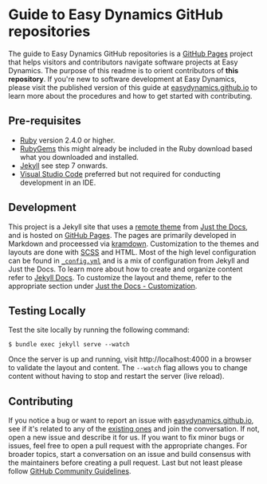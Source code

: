 # Guide to Easy Dynamics GitHub repositories

The guide to Easy Dynamics GitHub repositories is a [GitHub Pages](https://pages.github.com/) project that helps visitors and contributors 
navigate software projects at Easy Dynamics. The purpose of this readme is to orient contributors of **this repository**. If you're new to software development at Easy Dynamics, please visit the published version of this guide at [easydynamics.github.io](https://easydynamics.github.io/) 
to learn more about the procedures and how to get started with contributing.

## Pre-requisites
- [Ruby](https://www.ruby-lang.org/en/downloads/) version 2.4.0 or higher.
- [RubyGems](https://rubygems.org/pages/download) this might already be included in the Ruby download based what you downloaded and installed.
- [Jekyll](https://docs.github.com/en/free-pro-team@latest/github/working-with-github-pages/creating-a-github-pages-site-with-jekyll#creating-a-repository-for-your-site)  see step 7 onwards.
- [Visual Studio Code](https://code.visualstudio.com/Download) preferred but not required for conducting development in an IDE.

## Development
This project is a Jekyll site that uses a [remote theme](https://docs.github.com/en/free-pro-team@latest/github/working-with-github-pages/adding-a-theme-to-your-github-pages-site-using-jekyll) from [Just the Docs](https://pmarsceill.github.io/just-the-docs/), and is hosted on [GitHub Pages](https://pages.github.com/). The pages are primarily developed in Markdown and proceessed via [kramdown](https://kramdown.gettalong.org/). Customization to the themes and layouts are done with [SCSS](https://sass-lang.com/documentation/syntax#scss) and HTML. Most of the high level configuration can be found in [`_config.yml`](_config.yml) and is a mix of configuration from Jekyll and Just the Docs. To learn more about how to create and organize content refer to [Jekyll Docs](https://jekyllrb.com/docs/pages/). To customize the layout and theme, refer to the appropriate section under [Just the Docs - Customization](https://pmarsceill.github.io/just-the-docs/docs/customization/).

## Testing Locally
Test the site locally by running the following command:
```
$ bundle exec jekyll serve --watch
```
Once the server is up and running, visit http://localhost:4000 in a browser to validate the layout and content. The `--watch` flag allows you to change  content without having to stop and restart the server (live reload).

## Contributing
If you notice a bug or want to report an issue with [easydynamics.github.io](https://easydynamics.github.io/), see if it's related to any of the [existing ones](https://github.com/EasyDynamics/easydynamics.github.io/issues) and join the conversation. If not, open a new issue and describe it for us. If you want to fix minor bugs or issues, feel free to open a pull request with the appropriate changes. For broader topics, start a conversation on an issue and build consensus with the maintainers before creating a pull request. Last but not least please follow [GitHub Community Guidelines](https://docs.github.com/en/free-pro-team@latest/github/site-policy/github-community-guidelines).
